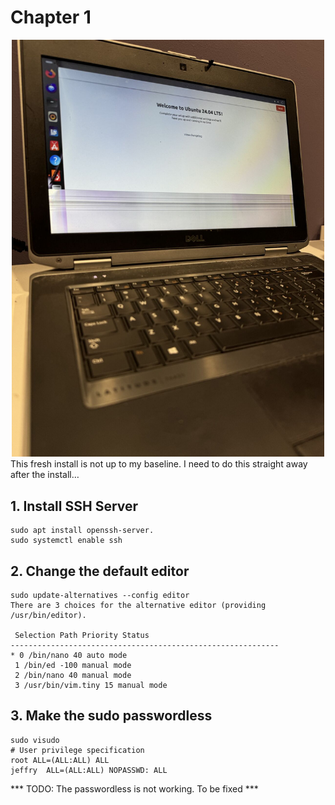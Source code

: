 # Chapter 1
<div style="text-align: center;">
  <img src="/img/chap1-laptop.jpeg" alt="Description of the image" width="500"/>
</div>
 This fresh install is not up to my baseline. I need to do this straight away after the install…

## 1. Install SSH Server
```
sudo apt install openssh-server.
sudo systemctl enable ssh
```

## 2. Change the default editor
```
sudo update-alternatives --config editor
There are 3 choices for the alternative editor (providing /usr/bin/editor).

 Selection Path Priority Status
------------------------------------------------------------
* 0 /bin/nano 40 auto mode
 1 /bin/ed -100 manual mode
 2 /bin/nano 40 manual mode
 3 /usr/bin/vim.tiny 15 manual mode
```

## 3. Make the sudo passwordless
```
sudo visudo
# User privilege specification
root ALL=(ALL:ALL) ALL
jeffry  ALL=(ALL:ALL) NOPASSWD: ALL
```
*** TODO: The passwordless is not working. To be fixed ***
